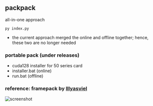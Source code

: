 ## packpack

all-in-one approach
```
py index.py
```
- the current approach merged the online and offline together; hence, these two are no longer needed

### portable pack (under releases)
- cuda128 installer for 50 series card
- installer.bat (online)
- run.bat (offline)

### reference: framepack by [lllyasviel](https://github.com/lllyasviel/FramePack)
![screenshot](https://raw.githubusercontent.com/calcuis/gguf-pack/master/framepack.png)
